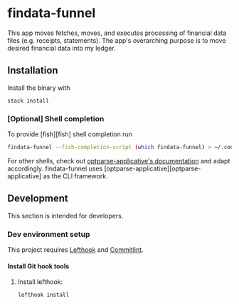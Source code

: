 # findata-funnel

This app moves fetches, moves, and executes processing of financial data files
(e.g. receipts, statements). The app's overarching purpose is to move desired
financial data into my ledger.

## Installation

Install the binary with

```shell
stack install
```

### \[Optional\] Shell completion

To provide [fish][fish] shell completion run

```sh
findata-funnel --fish-completion-script (which findata-funnel) > ~/.config/fish/completions/findata-funnel.fish
```

For other shells, check out [optparse-applicative's documentation](https://hackage.haskell.org/package/optparse-applicative#:~:text=revoir%20%20%20%20%20%20%20%20%20%20%20%20%20%20%20%20Say%20goodbye-,Bash%2C%20Zsh%2C%20and%20Fish%20Completions,-optparse%2Dapplicative%20has) and adapt accordingly. findata-funnel uses [optparse-applicative][optparse-applicative] as the CLI framework.

## Development

This section is intended for developers.

### Dev environment setup

This project requires [Lefthook](https://github.com/evilmartians/lefthook) and
[Commitlint](https://github.com/conventional-changelog/commitlint).

#### Install Git hook tools

1. Install lefthook:

   ```shell
   lefthook install
   ```
